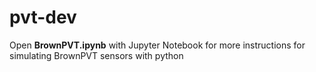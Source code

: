 # pvt-dev
Open **BrownPVT.ipynb** with Jupyter Notebook for more instructions for simulating
BrownPVT sensors with python
